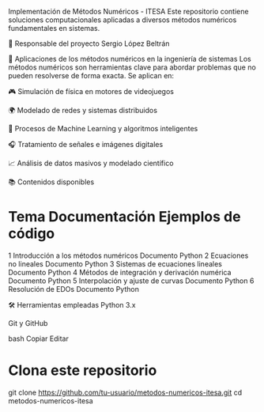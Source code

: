 Implementación de Métodos Numéricos - ITESA
Este repositorio contiene soluciones computacionales aplicadas a diversos métodos numéricos fundamentales en sistemas.

👤 Responsable del proyecto
Sergio López Beltrán

🧠 Aplicaciones de los métodos numéricos en la ingeniería de sistemas
Los métodos numéricos son herramientas clave para abordar problemas que no pueden resolverse de forma exacta. Se aplican en:

🎮 Simulación de física en motores de videojuegos

🌍 Modelado de redes y sistemas distribuidos

🤖 Procesos de Machine Learning y algoritmos inteligentes

🎧 Tratamiento de señales e imágenes digitales

📈 Análisis de datos masivos y modelado científico

📚 Contenidos disponibles
#	Tema	Documentación	Ejemplos de código
1	Introducción a los métodos numéricos	 Documento	 Python
2	Ecuaciones no lineales	 Documento	 Python
3	Sistemas de ecuaciones lineales	 Documento	 Python
4	Métodos de integración y derivación numérica	 Documento	 Python
5	Interpolación y ajuste de curvas	 Documento	 Python
6	Resolución de EDOs	 Documento	 Python

🛠️ Herramientas empleadas
Python 3.x

Git y GitHub

bash
Copiar
Editar
# Clona este repositorio
git clone https://github.com/tu-usuario/metodos-numericos-itesa.git
cd metodos-numericos-itesa
